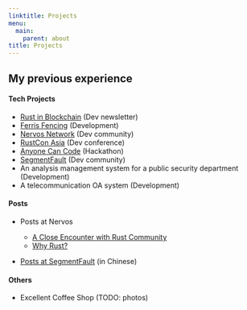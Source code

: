 ```yaml
---
linktitle: Projects
menu:
  main:
    parent: about
title: Projects
---
```


## My previous experience

#### Tech Projects

- [Rust in Blockchain](https://rustinblockchain.org/) (Dev newsletter)
- [Ferris Fencing](http://www.ferrisfencing.org/) (Development)
- [Nervos Network](https://www.nervos.org/) (Dev community)
- [RustCon Asia](https://rustcon.asia/) (Dev conference)
- [Anyone Can Code](https://segmentfault.com/hackathon-2016) (Hackathon)
- [SegmentFault](https://segmentfault.com/) (Dev community)
- An analysis management system for a public security department (Development)
- A telecommunication OA system (Development)

#### Posts

- Posts at Nervos
  - [A Close Encounter with Rust Community](https://medium.com/@Aimeedeer/a-close-touch-with-rust-community-4a8507b756d9)
  - [Why Rust?](https://medium.com/layerscrypto/why-rust-c877fba0ca94)

- [Posts at SegmentFault](https://segmentfault.com/u/aimeedeer/articles) (in Chinese)

#### Others

- Excellent Coffee Shop (TODO: photos)
